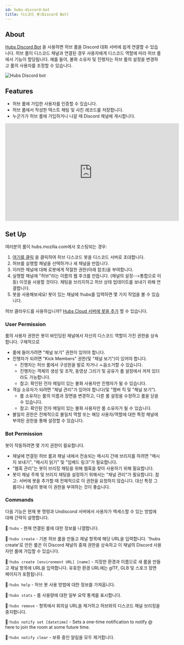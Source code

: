 ```yaml
---
id: hubs-discord-bot
title: 디스코드 봇(Discord Bot)
---
```


## About
[Hubs Discord Bot](https://hubs.mozilla.com/discord) 을 사용하면 허브 룸을 Discord 대화 서버에 쉽게 연결할 수 있습니다. 허브 룸이 디스코드 채널과 연결된 경우 사용자에게 디스코드 역할에 따라 허브 룸에서 기능이 할당됩니다. 예를 들어, 불화 소유자 및 진행자는 허브 룸의 설정을 변경하고 룸의 사용자를 조정할 수 있습니다.

![Hubs Discord bot](img/discord-bot.jpeg)

## Features
* 허브 룸에 가입한 사용자를 인증할 수 있습니다.
* 허브 룸에서 작성한 텍스트 채팅 및 사진 레코드를 저장합니다.
* 누군가가 허브 룸에 가입하거나 나갈 때 Discord 채널에 게시합니다.

<iframe width="560" height="315" src="https://www.youtube.com/embed/5HtRJolThZ8" frameborder="0" allow="accelerometer; autoplay; encrypted-media; gyroscope; picture-in-picture" allowfullscreen></iframe>

## Set Up 

여러분의 룸이 hubs.mozilla.com에서 호스팅되는 경우:

1. [여기를 클릭](https://discordapp.com/oauth2/authorize?client_id=509129921826914304&permissions=536890368&scope=bot) 을 클릭하여 허브 디스코드 봇을 디스코드 서버로 초대합니다.
2. 허브를 실행할 채널을 선택하거나 새 채널을 만듭니다.
3. 이러한 채널에 대해 로봇에게 적절한 권한(아래 참조)을 부여합니다.
3. 실행할 채널에 "허브"라는 이름의 웹 후크를 만듭니다. (채널의 설정-->통합으로 이동) 이것을 사용할 것이다.
   채팅을 브리지하고 허브 상태 업데이트를 보내기 위해 연결합니다.
4. 봇을 사용해보세요! 봇이 있는 채널에 !hubs를 입력하면 몇 가지 작업을 볼 수 있습니다.

허브 클라우드를 사용하십니까? [Hubs Cloud 서버에 봇을 추가](hubs-cloud-discord-bot.md) 할 수 있습니다.

### User Permission

룸의 사용자 권한은 봇이 바인딩된 채널에서 자신의 디스코드 역할이 가진 권한을 상속합니다. 구체적으로

- 룸에 들어가려면 "채널 보기" 권한이 있어야 합니다.
- 진행자가 되려면 "Kick Members" 권한(및 "채널 보기")이 있어야 합니다.
   - 진행자는 허브 룸에서 구성원을 발로 차거나 ㅗ음소거할 수 있습니다.
   - 진행자는 객체의 생성 및 조작, 동영상 그리기 및 공유가 룸 설정에서 꺼져 있더라도 가능합니다.
   - 참고: 확인된 전자 메일이 있는 불화 사용자만 진행자가 될 수 있습니다.
- 객실 소유자가 되려면 "채널 관리"가 있어야 합니다(및 "멤버 킥 및 "채널 보기").
   - 룸 소유자는 룸의 이름과 장면을 변경하고, 다른 룸 설정을 수정하고 룸을 닫을 수 있습니다.
   - 참고: 확인된 전자 메일이 있는 불화 사용자만 룸 소유자가 될 수 있습니다.
- 불일치 권한은 전체적으로 불일치 역할 또는 해당 사용자/역할에 대한 특정 채널에 부여된 권한을 통해 설정할 수 있습니다.


### Bot Permission

봇이 작동하려면 몇 가지 권한이 필요합니다.
* 채널에 연결된 허브 룸과 채널 내에서 전송되는 메시지 간에 브리지를 하려면 "메시지 보내기", "메시지 읽기" 및 "임베드 링크"가 필요합니다.
* "웹훅 관리"는 봇이 브리징 채팅을 위해 웹훅을 찾아 사용하기 위해 필요합니다.
* 봇이 채널 주제 및 브리지 채팅을 설정하기 위해서는 "채널 관리"가 필요합니다. 참고: 서버에 봇을 추가할 때 전체적으로 이 권한을 요청하지 않습니다. 대신 특정 그룹이나 채널의 봇에 이 권한을 부여하는 것이 좋습니다.

### Commands

다음 기능은 현재 봇 명령과 Undiscond 서버에서 사용자가 액세스할 수 있는 방법에 대해 간략히 설명합니다.

🦆`!hubs` - 현재 연결된 룸에 대한 정보를 나열합니다.

🦆`!hubs create` - 기본 허브 룸을 만들고 채널 항목에 해당 URL을 입력합니다. '!hubs create'로 만든 룸은 이 Discord 채널의 중재 권한을 상속하고 이 채널의 Discord 사용자만 룸에 가입할 수 있습니다.

🦆`!hubs create [environment URL] [name]` - 지정한 환경과 이름으로 새 룸을 만들고 채널 항목에 URL을 입력합니다. 유효한 환경 URL에는 glTF, GLB 및 스포크 장면 페이지가 포함됩니다.

🦆`!hubs help` - 허브 봇 사용 방법에 대한 정보를 가져옵니다.

🦆`!hubs stats` - 룸 사용량에 대한 일부 요약 통계를 표시합니다.

🦆`!hubs remove` - 항목에서 회의실 URL을 제거하고 허브와의 디스코드 채널 브리징을 중지합니다.

🦆`!hubs notify set [datetime]` - Sets a one-time notification to notify @​here to join the room at some future time.

🦆`!hubs notify clear` - 보류 중인 알림을 모두 제거합니다.

